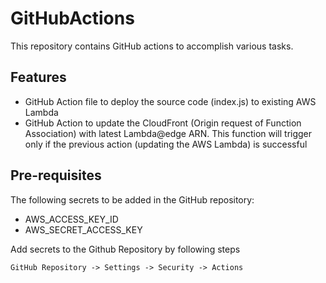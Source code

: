 #  GitHubActions
This repository contains GitHub actions to accomplish various tasks.

## Features

- GitHub Action file to deploy the source code (index.js) to existing AWS Lambda
- GitHub Action to update the CloudFront (Origin request of Function Association) with latest Lambda@edge ARN. This function will trigger only if the previous action (updating the AWS Lambda) is successful

## Pre-requisites

The following secrets to be added in the GitHub repository:
- AWS_ACCESS_KEY_ID
- AWS_SECRET_ACCESS_KEY

Add secrets to the Github Repository by following steps
```
GitHub Repository -> Settings -> Security -> Actions
```